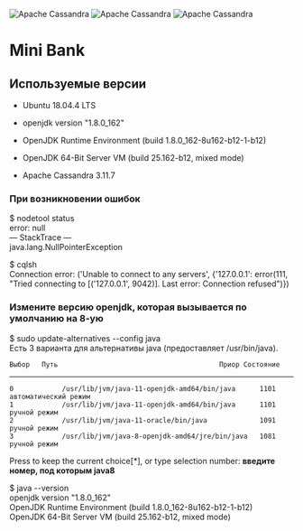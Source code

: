 ![Apache Cassandra](https://andreyex.ru/wp-content/uploads/2016/12/Kak-ustanovit-Cassandra-na-CentOS-7.png)
![Apache Cassandra](https://miro.medium.com/max/512/1*k73wp-nDid53eeQ0RDGvdw.png)
![Apache Cassandra](https://cdn.iconscout.com/icon/free/png-256/gradle-3-1175026.png)

# Mini Bank

## Используемые версии
* Ubuntu 18.04.4 LTS

* openjdk version "1.8.0_162"
* OpenJDK Runtime Environment (build 1.8.0_162-8u162-b12-1-b12)
* OpenJDK 64-Bit Server VM (build 25.162-b12, mixed mode)

* Apache Cassandra 3.11.7

### При возникновении ошибок

  $ nodetool status  
  error: null  
  — StackTrace —  
  java.lang.NullPointerException  

  $ cqlsh  
  Connection error: ('Unable to connect to any servers', {'127.0.0.1': error(111, "Tried connecting to [('127.0.0.1', 9042)]. Last error: Connection refused")})  

### Измените версию openjdk, которая вызывается по умолчанию на 8-ую

  $ sudo update-alternatives --config java  
  Есть 3 варианта для альтернативы java (предоставляет /usr/bin/java).  

    Выбор   Путь                                        Приор Состояние
  ------------------------------------------------------------
    0            /usr/lib/jvm/java-11-openjdk-amd64/bin/java      1101      автоматический режим
    1            /usr/lib/jvm/java-11-openjdk-amd64/bin/java      1101      ручной режим
    2            /usr/lib/jvm/java-11-oracle/bin/java             1091      ручной режим
    3            /usr/lib/jvm/java-8-openjdk-amd64/jre/bin/java   1081      ручной режим
  
  Press <enter> to keep the current choice[*], or type selection number: **введите номер, под которым java8**  
    
  $ java --version  
  openjdk version "1.8.0_162"  
  OpenJDK Runtime Environment (build 1.8.0_162-8u162-b12-1-b12)  
  OpenJDK 64-Bit Server VM (build 25.162-b12, mixed mode)  

